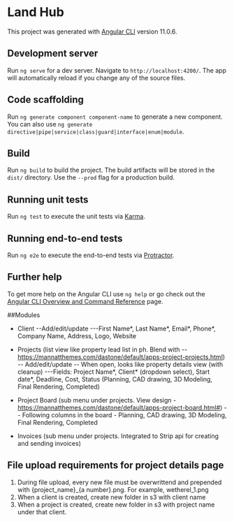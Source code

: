 # Land Hub

This project was generated with [Angular CLI](https://github.com/angular/angular-cli) version 11.0.6.

## Development server

Run `ng serve` for a dev server. Navigate to `http://localhost:4200/`. The app will automatically reload if you change any of the source files.

## Code scaffolding

Run `ng generate component component-name` to generate a new component. You can also use `ng generate directive|pipe|service|class|guard|interface|enum|module`.

## Build

Run `ng build` to build the project. The build artifacts will be stored in the `dist/` directory. Use the `--prod` flag for a production build.

## Running unit tests

Run `ng test` to execute the unit tests via [Karma](https://karma-runner.github.io).

## Running end-to-end tests

Run `ng e2e` to execute the end-to-end tests via [Protractor](http://www.protractortest.org/).

## Further help

To get more help on the Angular CLI use `ng help` or go check out the [Angular CLI Overview and Command Reference](https://angular.io/cli) page.

##Modules
- Client
--Add/edit/update
---First Name*, Last Name*, Email*, Phone*, Company Name, Address, Logo, Website

- Projects (list view like property lead list in ph. Blend with -- https://mannatthemes.com/dastone/default/apps-project-projects.html)
-- Add/edit/update
-- When open, looks like property details view (with cleanup)
---Fields: Project Name*, Client* (dropdown select), Start date*, Deadline, Cost, Status (Planning, CAD drawing, 3D Modeling, Final Rendering, Completed)

- Project Board (sub menu under projects. View design - https://mannatthemes.com/dastone/default/apps-project-board.html#)
-- Following columns in the board - Planning, CAD drawing, 3D Modeling, Final Rendering, Completed
- Invoices (sub menu under projects. Integrated to Strip api for creating and sending invoices)

## File upload requirements for project details page
1. During file upload, every new file must be overwrittend and prepended with {project_name}_{a number}.png. For example, wetherel_1.png
2. When a client is created, create new folder in s3 with client name 
3. When a project is created, create new folder in s3 with project name under that client.

